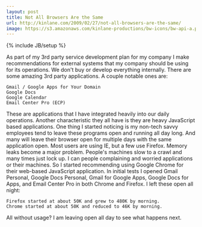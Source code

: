 ```yaml
---
layout: post
title: Not All Browsers Are the Same
url: http://kinlane.com/2009/02/27/not-all-browsers-are-the-same/
image: https://s3.amazonaws.com/kinlane-productions/bw-icons/bw-api-a.png
---
```

{% include JB/setup %}
As part of my 3rd party service development plan for my company I make recommendations for external systems that my company should be using for its operations. We don't buy or develop everything internally. There are some amazing 3rd party applications.
A couple notable ones are:

	Gmail / Google Apps for Your Domain
	Google Docs
	Google Calendar
	Email Center Pro (ECP)

These are applications that I have integrated heavily into our daily operations. Another characteristic they all have is they are heavy JavaScript based applications. One thing I started noticing is my non-tech savvy employees tend to leave these programs open and running all day long. And many will leave their browser open for multiple days with the same application open.
Most users are using IE, but a few use Firefox. Memory leaks become a major problem. People's machines slow to a crawl and many times just lock up. I can people complaining and worried applications or their machines.
So I started recommending using Google Chrome for their web-based JavaScript application. In initial tests I opened Gmail Personal, Google Docs Personal, Gmail for Google Apps, Google Docs for Apps, and Email Center Pro in both Chrome and Firefox.
I left these open all night:

	Firefox started at about 50K and grew to 480K by morning.
	Chrome started at about 50K and reduced to 46K by morning.

All without usage? I am leaving open all day to see what happens next.